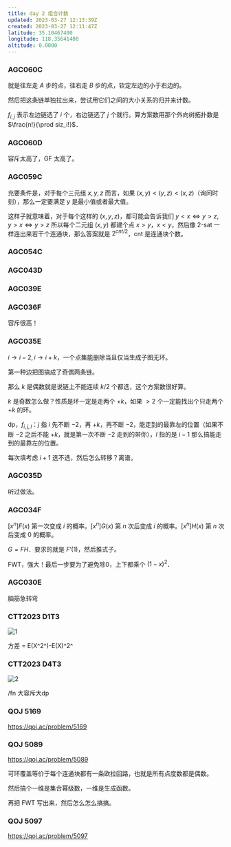 ```yaml
---
title: day 2 组合计数
updated: 2023-03-27 12:13:39Z
created: 2023-03-27 12:11:47Z
latitude: 35.10467400
longitude: 118.35641400
altitude: 0.0000
---
```


### AGC060C

就是往左走 $A$ 步的点，往右走 $B$ 步的点，钦定左边的小于右边的。

然后把这条链单独拉出来，尝试用它们之间的大小关系的归并来计数。

$f_{i,j}$ 表示左边链选了 $i$ 个，右边链选了 $j$ 个就行。算方案数用那个外向树拓扑数是 $\frac{n!}{\prod siz_i!}$．

### AGC060D

容斥太高了，GF 太高了。

### AGC059C

充要条件是，对于每个三元组 $x,y,z$ 而言，如果 $(x,y)<(y,z)<(x,z)$（询问时刻），那么一定要满足 $y$ 是最小值或者最大值。

这样子就意味着，对于每个这样的 $(x,y,z)$，都可能会告诉我们 $y<x\Leftrightarrow y>z,y>x\Leftrightarrow y>z$ 所以每个二元组 $(x,y)$ 都建个点 $x>y$，$x<y$，然后像 2-sat 一样连出来若干个连通块，那么答案就是 $2^{cnt/2}$，cnt 是连通块个数。

### AGC054C

### AGC043D

### AGC039E

### AGC036F

容斥很高！

### AGC035E

$i\to i-2,i\to i+k$，一个点集能删除当且仅当生成子图无环。

第一种边把图搞成了奇偶两条链。

那么 $k$ 是偶数就是说链上不能连续 $k/2$ 个都选，这个方案数很好算。

$k$ 是奇数怎么做？性质是环一定是走两个 $+k$，如果 $>2$ 个一定能找出个只走两个 $+k$ 的环。

dp，$f_{i,j,l}$：$j$ 指 $i$ 先不断 $-2$，再 $+k$，再不断 $-2$，能走到的最靠左的位置（如果不断 $-2$ 之后不能 $+k$，就是第一次不断 $-2$ 走到的带你），$l$ 指的是 $i-1$ 那么搞能走到的最靠左的位置。

每次填考虑 $i+1$ 选不选，然后怎么转移？离谱。

### AGC035D

听过做法。

### AGC034F

$[x^n]F(x)$ 第一次变成 $i$ 的概率。$[x^n]G(x)$ 第 $n$ 次后变成 $i$ 的概率。$[x^n]H(x)$ 第 $n$ 次后变成 $0$ 的概率。

$G=FH$．要求的就是 $F'(1)$，然后推式子。

FWT，强大！最后一步要为了避免除0，上下都乘个 $(1-x)^2$．

### AGC030E

脑筋急转弯

### CTT2023 D1T3

![1](Day2.assets/1.png)

方差 = E(X^2^)-E(X)^2^

### CTT2023 D4T3

![2](Day2.assets/2.png)

/fn 大容斥大dp

### QOJ 5169

https://qoj.ac/problem/5169

### QOJ 5089

https://qoj.ac/problem/5089

可环覆盖等价于每个连通块都有一条欧拉回路，也就是所有点度数都是偶数。

然后搞个一维是集合幂级数，一维是生成函数。

再把 FWT 写出来，然后怎么怎么搞搞。

### QOJ 5097

https://qoj.ac/problem/5097

